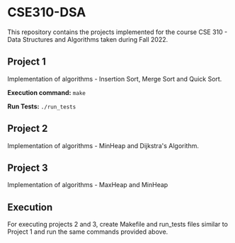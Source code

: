 # CSE310-DSA

This repository contains the projects implemented for the course CSE 310 - Data
Structures and Algorithms taken during Fall 2022.

## Project 1

Implementation of algorithms - Insertion Sort, Merge Sort and Quick Sort.

**Execution command:** `make`

**Run Tests:** `./run_tests`

## Project 2

Implementation of algorithms - MinHeap and Dijkstra's Algorithm.

## Project 3

Implementation of algorithms - MaxHeap and MinHeap

## Execution

For executing projects 2 and 3, create Makefile and run_tests files similar to
Project 1 and run the same commands provided above.

